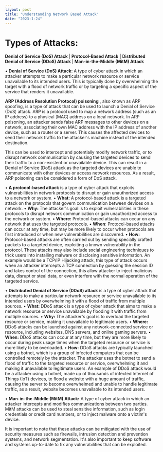 ```yaml
---
layout: post
title: "Understanding Network Based Attack"
date: "2023-1-24"
---
```


# Types of Attacks:
**Denial of Service (DoS) Attack** |
**Protocol-Based Attack** |
**Distributed Denial of Service (DDoS) Attack** |
**Man-in-the-Middle (MitM) Attack** 


• **Denial of Service (DoS) Attack:** A type of cyber attack in which an attacker attempts to make a particular network resource or service unavailable to its intended users. This is typically done by overwhelming the target with a flood of network traffic or by targeting a specific aspect of the service that renders it unavailable.
		
   **ARP (Address Resolution Protocol) poisoning** , also known as ARP spoofing, is a type of attack that can be used to launch a Denial of Service (DoS) attack. ARP is a protocol used to map a network address (such as an IP address) to a physical (MAC) address on a local network. In ARP poisoning, an attacker sends false ARP messages to other devices on a network, associating their own MAC address with the IP address of another device, such as a router or a server. This causes the affected devices to send their network traffic to the attacker's machine instead of the intended destination.
		
   This can be used to intercept and potentially modify network traffic, or to disrupt network communication by causing the targeted devices to send their traffic to a non-existent or unavailable device. This can result in a Denial of Service (DoS) attack as the targeted devices are unable to communicate with other devices or access network resources. As a result, ARP poisoning can be considered a form of DoS attack.

• **A protocol-based attack** is a type of cyber attack that exploits vulnerabilities in network protocols to disrupt or gain unauthorized access to a network or system.
	• **What:** A protocol-based attack is a targeted attack on the protocols that govern communication between devices on a network.
	• **Why:** The attacker's goal is to exploit vulnerabilities in these protocols to disrupt network communication or gain unauthorized access to the network or system.
	• **Where:** Protocol-based attacks can occur on any network that uses the targeted protocols.
	• **When:** Protocol-based attacks can occur at any time, but may be more likely to occur when protocols are first introduced or when new vulnerabilities are discovered.
	• **How:** Protocol-based attacks are often carried out by sending specially crafted packets to a targeted device, exploiting a known vulnerability in the protocol. These attacks may also include social engineering techniques to trick users into installing malware or disclosing sensitive information.
An example would be a TCP/IP Hijacking attack, this type of attack occurs when an attacker intercepts a TCP connection by guessing the session ID and takes control of the connection, this allow attacker to inject malicious data, disrupt or steal data, or even interfere with the normal operation of the targeted service.
  
• **Distributed Denial of Service (DDoS) attack** is a type of cyber attack that attempts to make a particular network resource or service unavailable to its intended users by overwhelming it with a flood of traffic from multiple sources.
	• **What:** DDoS attack is a type of cyber attack that aims to make a network resource or service unavailable by flooding it with traffic from multiple sources.
	• **Why:** The attacker's goal is to overload the targeted resource or service, making it unavailable to legitimate users.
	• **Where:** DDoS attacks can be launched against any network-connected service or resource, including websites, DNS servers, and online gaming servers.
	• **When:** DDoS attacks can occur at any time, but they are more likely to occur during peak usage times when the targeted resource or service is more likely to be overloaded.
	• **How:** DDoS attacks are typically launched using a botnet, which is a group of infected computers that can be controlled remotely by the attacker. The attacker uses the botnet to send a flood of traffic to the targeted resource or service, overwhelming it and making it unavailable to legitimate users.
An example of DDoS attack would be a attacker using a botnet, made up of thousands of infected Internet of Things (IoT) devices, to flood a website with a huge amount of traffic, causing the server to become overwhelmed and unable to handle legitimate traffic, as a result, website becomes unavailable to its intended users.
  
• **Man-in-the-Middle (MitM) Attack:** A type of cyber attack in which an attacker intercepts and modifies communications between two parties. MitM attacks can be used to steal sensitive information, such as login credentials or credit card numbers, or to inject malware onto a victim's device.
  
It is important to note that these attacks can be mitigated with the use of security measures such as firewalls, intrusion detection and prevention systems, and network segmentation. It's also important to keep software and systems up-to-date to fix any vulnerabilities that can be exploited.

